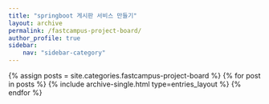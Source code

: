 ```yaml
---
title: "springboot 게시판 서비스 만들기"
layout: archive
permalink: /fastcampus-project-board/
author_profile: true
sidebar:
    nav: "sidebar-category"
---
```


{% assign posts = site.categories.fastcampus-project-board %}
{% for post in posts %}
{% include archive-single.html type=entries_layout %}
{% endfor %}
